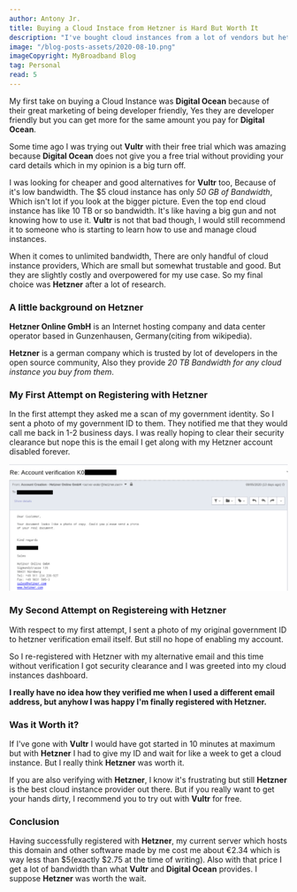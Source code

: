 ```yaml
---
author: Antony Jr.
title: Buying a Cloud Instace from Hetzner is Hard But Worth It
description: "I've bought cloud instances from a lot of vendors but hetzner is the hardest to get"
image: "/blog-posts-assets/2020-08-10.png"
imageCopyright: MyBroadband Blog
tag: Personal
read: 5
---
```


My first take on buying a Cloud Instance was **Digital Ocean** because of their great marketing of being developer friendly, Yes
they are developer friendly but you can get more for the same amount you pay for **Digital Ocean**.

Some time ago I was trying out **Vultr** with their free trial which was amazing because **Digital Ocean** does not give you a free trial without
providing your card details which in my opinion is a big turn off. 

I was looking for cheaper and good alternatives for **Vultr** too, Because of it's low bandwidth. The $5 cloud instance has only *50 GB of Bandwidth*, Which isn't lot if you look at the bigger picture. Even the top end cloud instance has like 10 TB or so bandwidth. It's like having a big gun and
not knowing how to use it. **Vultr** is not that bad though, I would still recommend it to someone who is starting to learn how to use and manage
cloud instances. 

When it comes to unlimited bandwidth, There are only handful of cloud instance providers, Which are small but somewhat trustable and good. But
they are slightly costly and overpowered for my use case. So my final choice was **Hetzner** after a lot of research.

### A little background on Hetzner

**Hetzner Online GmbH** is an Internet hosting company and data center operator based in Gunzenhausen, Germany(citing from wikipedia).

**Hetzner** is a german company which is trusted by lot of developers in the open source community, Also they provide *20 TB Bandwidth for any cloud instance you buy from them*.


### My First Attempt on Registering with Hetzner

In the first attempt they asked me a scan of my government identity. So I sent a photo of my government ID to them. They notified me that they
would call me back in 1-2 business days. I was really hoping to clear their security clearance but nope this is the email I get along with my
Hetzner account disabled forever.

![Email Repy from Hetzner](/blog-posts-assets/2020-08-10-hetzner-email.png)


### My Second Attempt on Registereing with Hetzner

With respect to my first attempt, I sent a photo of my original government ID to hetzner verification email itself. But still no 
hope of enabling my account.

So I re-registered with Hetzner with my alternative email and this time without verification I got security clearance and I was greeted into
my cloud instances dashboard.

**I really have no idea how they verified me when I used a different email address, but anyhow I was happy I'm finally registered with
Hetzner.**


### Was it Worth it?

If I've gone with **Vultr** I would have got started in 10 minutes at maximum but with **Hetzner** I had to give my ID and wait for like a week 
to get a cloud instance. But I really think **Hetzner** was worth it. 

If you are also verifying with **Hetzner**, I know it's frustrating but still **Hetzner** is the best cloud instance provider out there. But if
you really want to get your hands dirty, I recommend you to try out with **Vultr** for free.

### Conclusion

Having successfully registered with **Hetzner**, my current server which hosts this domain and other software made by me 
cost me about €2.34 which is way less than $5(exactly $2.75 at the time of writing). Also with that price I get a lot of bandwidth than 
what **Vultr** and **Digital Ocean** provides. I suppose **Hetzner** was worth the wait.
 
